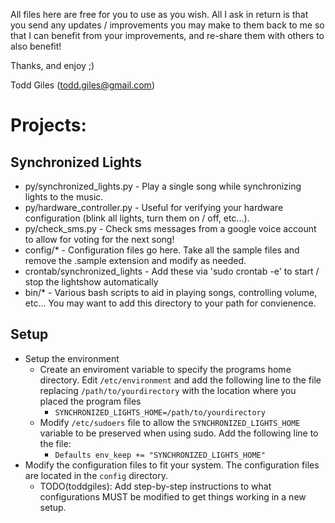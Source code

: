 All files here are free for you to use as you wish.  All I ask in return is
that you send any updates / improvements you may make to them back to me so
that I can benefit from your improvements, and re-share them with others to
also benefit!

Thanks, and enjoy ;)

Todd Giles ([todd.giles@gmail.com](mailto:todd.giles@gmail.com))

Projects:
=========

Synchronized Lights
-------------------

* py/synchronized_lights.py - Play a single song while synchronizing lights to the music.
* py/hardware_controller.py - Useful for verifying your hardware configuration (blink all lights, turn them on / off, etc...).
* py/check_sms.py - Check sms messages from a google voice account to allow for voting for the next song!
* config/* - Configuration files go here.  Take all the sample files and remove the .sample extension and modify as needed.
* crontab/synchronized_lights - Add these via 'sudo crontab -e' to start / stop the lightshow automatically
* bin/* - Various bash scripts to aid in playing songs, controlling volume, etc...  You may want to add this directory to your path for convienence.

Setup
-----

* Setup the environment
	- Create an enviroment variable to specify the programs home directory. Edit `/etc/environment` and add the following line to the file replacing `/path/to/yourdirectory` with the location where you placed the program files
		- `SYNCHRONIZED_LIGHTS_HOME=/path/to/yourdirectory`
	- Modify `/etc/sudoers` file to allow the `SYNCHRONIZED_LIGHTS_HOME` variable to be preserved when using sudo. Add the following line to the file:
		- `Defaults	env_keep += "SYNCHRONIZED_LIGHTS_HOME"`
* Modify the configuration files to fit your system.  The configuration files are located in the `config` directory.
	- TODO(toddgiles): Add step-by-step instructions to what configurations MUST be modified to get things working in a new setup.
